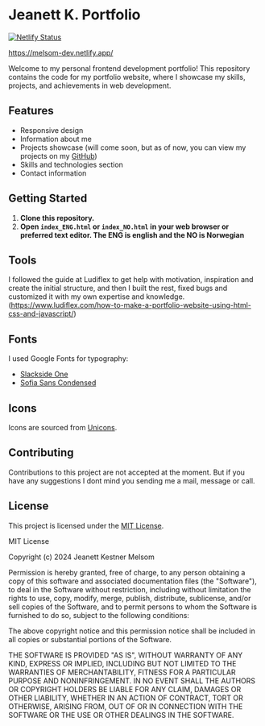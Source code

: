 # Jeanett K. Portfolio

[![Netlify Status](https://api.netlify.com/api/v1/badges/0c2f7d41-20b8-4278-b2e1-51b879798944/deploy-status)](https://app.netlify.com/sites/melsom-dev/deploys)

https://melsom-dev.netlify.app/

Welcome to my personal frontend development portfolio! This repository contains the code for my portfolio website, where I showcase my skills, projects, and achievements in web development.

## Features

- Responsive design
- Information about me
- Projects showcase (will come soon, but as of now, you can view my projects on my [GitHub](https://github.com/JeanettKM))
- Skills and technologies section
- Contact information

## Getting Started

1. **Clone this repository.**
2. **Open `index_ENG.html` or `index_NO.html` in your web browser or preferred text editor. The ENG is english and the NO is Norwegian**

## Tools

I followed the guide at Ludiflex to get help with motivation, inspiration and create the initial structure, and then I built the rest, fixed bugs and customized it with my own expertise and knowledge.
(https://www.ludiflex.com/how-to-make-a-portfolio-website-using-html-css-and-javascript/)

## Fonts

I used Google Fonts for typography:

- [Slackside One](https://fonts.google.com/specimen/Slackside+One?query=slackside)
- [Sofia Sans Condensed](https://fonts.google.com/specimen/Sofia+Sans+Condensed?query=Sofia+san)

## Icons

Icons are sourced from [Unicons](https://unicons.iconscout.com/release/v4.0.8/css/line.css).

## Contributing

Contributions to this project are not accepted at the moment. But if you have any suggestions I dont mind you sending me a mail, message or call.

## License

This project is licensed under the [MIT License](LICENSE).

MIT License

Copyright (c) 2024 Jeanett Kestner Melsom

Permission is hereby granted, free of charge, to any person obtaining a copy
of this software and associated documentation files (the "Software"), to deal
in the Software without restriction, including without limitation the rights
to use, copy, modify, merge, publish, distribute, sublicense, and/or sell
copies of the Software, and to permit persons to whom the Software is
furnished to do so, subject to the following conditions:

The above copyright notice and this permission notice shall be included in all
copies or substantial portions of the Software.

THE SOFTWARE IS PROVIDED "AS IS", WITHOUT WARRANTY OF ANY KIND, EXPRESS OR
IMPLIED, INCLUDING BUT NOT LIMITED TO THE WARRANTIES OF MERCHANTABILITY,
FITNESS FOR A PARTICULAR PURPOSE AND NONINFRINGEMENT. IN NO EVENT SHALL THE
AUTHORS OR COPYRIGHT HOLDERS BE LIABLE FOR ANY CLAIM, DAMAGES OR OTHER
LIABILITY, WHETHER IN AN ACTION OF CONTRACT, TORT OR OTHERWISE, ARISING FROM,
OUT OF OR IN CONNECTION WITH THE SOFTWARE OR THE USE OR OTHER DEALINGS IN THE
SOFTWARE.
